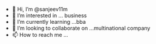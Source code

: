 - 👋 Hi, I’m @sanjeev11m
- 👀 I’m interested in ... business 
- 🌱 I’m currently learning ...bba
- 💞️ I’m looking to collaborate on ...multinational company
- 📫 How to reach me ...

<!---
sanjeev11m/sanjeev11m is a ✨ special ✨ repository because its `README.md` (this file) appears on your GitHub profile.
You can click the Preview link to take a look at your changes.
--->
